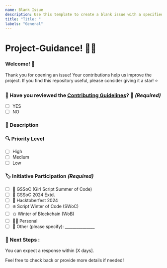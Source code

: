 ```yaml
---
name: Blank Issue
description: Use this template to create a blank issue with a specified format.
title: "Title: "
labels: "General"
---
```



# Project-Guidance! 🎊🎈

### Welcome! 🎉
Thank you for opening an issue! Your contributions help us improve the project. If you find this repository useful, please consider giving it a star! ⭐

### 🎉 Have you reviewed the [Contributing Guidelines](https://github.com/Kushal997-das/Project-Guidance/blob/main/CONTRIBUTING.md)? 🤔 *(Required)*

<!-- Please check the boxes that apply by replacing `[ ]` with `[x]`. -->
- [ ] YES
- [ ] NO

### 📝 Description 

<!-- Please provide a brief description of the issue here. -->

### 🔍 Priority Level
- [ ] High
- [ ] Medium
- [ ] Low

### 🏷️ Initiative Participation *(Required)*
<!-- Please check the boxes that apply by replacing `[ ]` with `[x]`. -->
- [ ] 🌸 GSSoC (Girl Script Summer of Code)
- [ ] 🌼 GSSoC 2024 Extd.
- [ ] 🍂 Hacktoberfest 2024
- [ ] ❄️ Script Winter of Code (SWoC)
- [ ] ⛄ Winter of Blockchain (WoB)
- [ ] 🙋‍♂️ Personal
- [ ] 📌 Other (please specify): _______________

### 💬 Next Steps :

You can expect a response within [X days].
<!-- Please replace X with the exact number -->

Feel free to check back or provide more details if needed!
